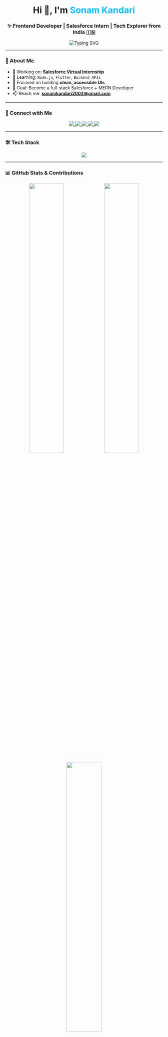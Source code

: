<!-- Header Banner -->
<h1 align="center">Hi 👋, I'm <span style="color:#00bfff">Sonam Kandari</span></h1>
<h3 align="center">✨ Frontend Developer | Salesforce Intern | Tech Explorer from India 🇮🇳</h3>

<p align="center">
  <img src="https://readme-typing-svg.demolab.com?font=Fira+Code&size=22&pause=1000&center=true&vCenter=true&width=435&lines=Frontend+Developer;React+%7C+Node+%7C+Flutter;Salesforce+Enthusiast;Open+Source+Contributor;Lifelong+Learner" alt="Typing SVG" />
</p>

---

### 🌟 About Me

- 🔭 Working on: **[Salesforce Virtual Internship](https://www.salesforce.com/trailblazer/qo0cuajr9gf5hhq5sb)**
- 🌱 Learning: `Node.js`, `Flutter`, `Backend APIs`
- 🧠 Focused on building **clean, accessible UIs**
- 🎯 Goal: Become a full-stack Salesforce + MERN Developer
- 📫 Reach me: **sonamkandari2004@gmail.com**

---

### 🔗 Connect with Me

<p align="center">
  <a href="https://linkedin.com/in/sonamkandari" target="_blank">
    <img src="https://img.shields.io/badge/LinkedIn-%230077B5?style=for-the-badge&logo=linkedin&logoColor=white"/>
  </a>
  <a href="https://twitter.com/sonamkandari674" target="_blank">
    <img src="https://img.shields.io/badge/Twitter-%231DA1F2?style=for-the-badge&logo=twitter&logoColor=white"/>
  </a>
  <a href="https://instagram.com/sonamkandari04" target="_blank">
    <img src="https://img.shields.io/badge/Instagram-%23E4405F?style=for-the-badge&logo=instagram&logoColor=white"/>
  </a>
  <a href="https://leetcode.com/sonamkandari" target="_blank">
    <img src="https://img.shields.io/badge/LeetCode-%23FFA116?style=for-the-badge&logo=leetcode&logoColor=black"/>
  </a>
  <a href="https://auth.geeksforgeeks.org/user/sonamkandj1ny" target="_blank">
    <img src="https://img.shields.io/badge/GFG-%2300C853?style=for-the-badge&logo=geeksforgeeks&logoColor=white"/>
  </a>
</p>

---

### 🛠️ Tech Stack

<p align="center">
  <img src="https://skillicons.dev/icons?i=html,css,js,react,flutter,nodejs,express,mongodb,mysql,python,java,c,git,linux,postman" />
</p>

---

<!-- GitHub Stats Section -->
### 📊 GitHub Stats & Contributions

<p align="center">
  <!-- GitHub Stats -->
  <img src="https://github-readme-stats.vercel.app/api?username=sonamkandari&show_icons=true&theme=tokyonight&hide_border=true" width="47%" />

  <!-- GitHub Streak (Fixed) -->
<img src="https://github-readme-streak-stats.vercel.app?user=sonamkandari&theme=tokyonight&hide_border=true" width="47%" />
</p>

<p align="center">
  <!-- Top Languages -->
  <img src="https://github-readme-stats.vercel.app/api/top-langs/?username=sonamkandari&layout=compact&theme=tokyonight&hide_border=true&langs_count=8" width="47%" />
</p>


---

### 🔥 Contribution Graph

<p align="center">
  <img src="https://github-readme-activity-graph.vercel.app/graph?username=sonamkandari&theme=tokyo-night&area=true&hide_border=true" width="100%" />
</p>

---

### 🏆 GitHub Trophies

<p align="center">
  <img src="https://github-profile-trophy.vercel.app/?username=sonamkandari&theme=tokyonight&no-frame=true&no-bg=true&margin-w=15&column=6" />
</p>


